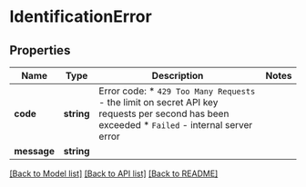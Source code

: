 # IdentificationError

## Properties
Name | Type | Description | Notes
------------ | ------------- | ------------- | -------------
**code** | **string** | Error code:  * `429 Too Many Requests` - the limit on secret API key requests per second has been exceeded  * `Failed` - internal server error | 
**message** | **string** |  | 

[[Back to Model list]](../../README.md#documentation-for-models) [[Back to API list]](../../README.md#documentation-for-api-endpoints) [[Back to README]](../../README.md)

